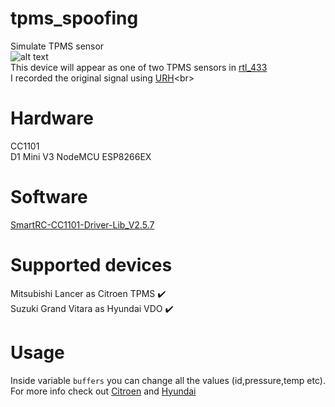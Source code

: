 # tpms_spoofing
Simulate TPMS sensor<br>
![alt text](https://github.com/turboquack/tpms_spoofing/blob/main/pictures/device.jpg)<br>
This device will appear as one of two TPMS sensors in [rtl_433](https://github.com/merbanan/rtl_433/tree/master)<br>
I recorded the original signal using [URH]([https://github.com/merbanan/rtl_433/tree/master](https://github.com/jopohl/urh))<br>
# Hardware
CC1101<br>
D1 Mini V3 NodeMCU ESP8266EX<br>
# Software
[SmartRC-CC1101-Driver-Lib_V2.5.7](https://github.com/LSatan/SmartRC-CC1101-Driver-Lib)<br>
# Supported devices
Mitsubishi Lancer as Citroen TPMS :heavy_check_mark:<br>
Suzuki Grand Vitara as Hyundai VDO :heavy_check_mark:<br>

# Usage
Inside variable ```buffers``` you can change all the values (id,pressure,temp etc). For more info check out [Citroen](https://github.com/merbanan/rtl_433/blob/master/src/devices/tpms_citroen.c) and [Hyundai](https://github.com/merbanan/rtl_433/blob/master/src/devices/tpms_hyundai_vdo.c)
